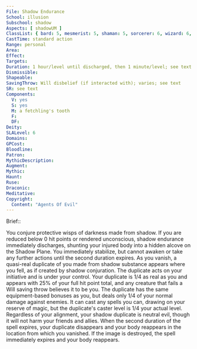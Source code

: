 ```yaml
---
File: Shadow Endurance
School: illusion
Subschool: shadow
Aspects: [ shadowUM ]
ClassList: { bard: 5, mesmerist: 5, shaman: 5, sorcerer: 6, wizard: 6, spiritualist: 5 }
CastTime: standard action
Range: personal
Area: 
Effect: 
Targets: 
Duration: 1 hour/level until discharged, then 1 minute/level; see text
Dismissible: 
Shapeable: 
SavingThrow: Will disbelief (if interacted with); varies; see text
SR: see text
Components:
  V: yes
  S: yes
  M: a fetchling's tooth
  F: 
  DF: 
Deity: 
SLALevel: 6
Domains: 
GPCost: 
Bloodline: 
Patron: 
MythicDescription: 
Augment: 
Mythic: 
Haunt: 
Ruse: 
Draconic: 
Meditative: 
Copyright:
  Content: "Agents Of Evil"
---
```

Brief:: 

You conjure protective wisps of darkness made from shadow. If you are reduced below 0 hit points or rendered unconscious, shadow endurance immediately discharges, shunting your injured body into a hidden alcove on the Shadow Plane. You immediately stabilize, but cannot awaken or take any further actions until the second duration expires.  As you vanish, a quasi-real duplicate of you made from shadow substance appears where you fell, as if created by shadow conjuration. The duplicate acts on your initiative and is under your control. Your duplicate is 1/4 as real as you and appears with 25% of your full hit point total, and any creature that fails a Will saving throw believes it to be you. The duplicate has the same equipment-based bonuses as you, but deals only 1/4 of your normal damage against enemies. It can cast any spells you can, drawing on your reserve of magic, but the duplicate's caster level is 1/4 your actual level. Regardless of your alignment, your shadow duplicate is neutral evil, though it will not harm your friends and allies.  When the second duration of the spell expires, your duplicate disappears and your body reappears in the location from which you vanished. If the image is destroyed, the spell immediately expires and your body reappears.
